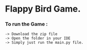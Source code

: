 # Flappy Bird Game.

### To run the Game :
    -> Download the zip file
    -> Open the folder in your IDE
    -> Simply just run the main.py file.

